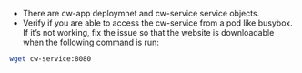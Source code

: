 - There are cw-app deploymnet and cw-service service objects.
- Verify if you are able to access the cw-service from a pod like busybox. If it’s not working, fix the issue so that the website is downloadable when the following command is run: 

```bash
wget cw-service:8080
```